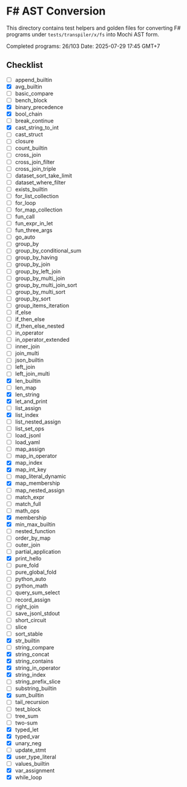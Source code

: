 # F# AST Conversion

This directory contains test helpers and golden files for converting F# programs under `tests/transpiler/x/fs` into Mochi AST form.

Completed programs: 26/103
Date: 2025-07-29 17:45 GMT+7

## Checklist
- [ ] append_builtin
- [x] avg_builtin
- [ ] basic_compare
- [ ] bench_block
- [x] binary_precedence
- [x] bool_chain
- [ ] break_continue
- [x] cast_string_to_int
- [ ] cast_struct
- [ ] closure
- [ ] count_builtin
- [ ] cross_join
- [ ] cross_join_filter
- [ ] cross_join_triple
- [ ] dataset_sort_take_limit
- [ ] dataset_where_filter
- [ ] exists_builtin
- [ ] for_list_collection
- [ ] for_loop
- [ ] for_map_collection
- [ ] fun_call
- [ ] fun_expr_in_let
- [ ] fun_three_args
- [ ] go_auto
- [ ] group_by
- [ ] group_by_conditional_sum
- [ ] group_by_having
- [ ] group_by_join
- [ ] group_by_left_join
- [ ] group_by_multi_join
- [ ] group_by_multi_join_sort
- [ ] group_by_multi_sort
- [ ] group_by_sort
- [ ] group_items_iteration
- [ ] if_else
- [ ] if_then_else
- [ ] if_then_else_nested
- [ ] in_operator
- [ ] in_operator_extended
- [ ] inner_join
- [ ] join_multi
- [ ] json_builtin
- [ ] left_join
- [ ] left_join_multi
- [x] len_builtin
- [ ] len_map
- [x] len_string
- [x] let_and_print
- [ ] list_assign
- [x] list_index
- [ ] list_nested_assign
- [ ] list_set_ops
- [ ] load_jsonl
- [ ] load_yaml
- [ ] map_assign
- [ ] map_in_operator
- [x] map_index
- [x] map_int_key
- [ ] map_literal_dynamic
- [x] map_membership
- [ ] map_nested_assign
- [ ] match_expr
- [ ] match_full
- [ ] math_ops
- [x] membership
- [x] min_max_builtin
- [ ] nested_function
- [ ] order_by_map
- [ ] outer_join
- [ ] partial_application
- [x] print_hello
- [ ] pure_fold
- [ ] pure_global_fold
- [ ] python_auto
- [ ] python_math
- [ ] query_sum_select
- [ ] record_assign
- [ ] right_join
- [ ] save_jsonl_stdout
- [ ] short_circuit
- [ ] slice
- [ ] sort_stable
- [x] str_builtin
- [ ] string_compare
- [x] string_concat
- [x] string_contains
- [x] string_in_operator
- [x] string_index
- [ ] string_prefix_slice
- [ ] substring_builtin
- [x] sum_builtin
- [ ] tail_recursion
- [ ] test_block
- [ ] tree_sum
- [ ] two-sum
- [x] typed_let
- [x] typed_var
- [x] unary_neg
- [ ] update_stmt
- [x] user_type_literal
- [ ] values_builtin
- [x] var_assignment
- [x] while_loop
